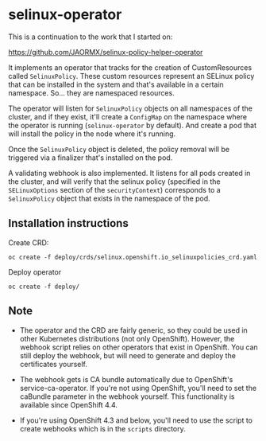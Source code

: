 selinux-operator
================

This is a continuation to the work that I started on:

https://github.com/JAORMX/selinux-policy-helper-operator

It implements an operator that tracks for the creation of CustomResources
called `SelinuxPolicy`. These custom resources represent an SELinux policy that
can be installed in the system and that's available in a certain namespace.
So... they are namespaced resources.

The operator will listen for `SelinuxPolicy` objects on all namespaces of the
cluster, and if they exist, it'll create a `ConfigMap` on the namespace where
the operator is running (`selinux-operator` by default). And create a pod that
will install the policy in the node where it's running.

Once the `SelinuxPolicy` object is deleted, the policy removal will be
triggered via a finalizer that's installed on the pod.

A validating webhook is also implemented. It listens for all pods created in
the cluster, and will verify that the selinux policy (specified in the
`SELinuxOptions` section of the `securityContext`) corresponds to a
`SelinuxPolicy` object that exists in the namespace of the pod.

Installation instructions
-------------------------

Create CRD:

```
oc create -f deploy/crds/selinux.openshift.io_selinuxpolicies_crd.yaml
```

Deploy operator

```
oc create -f deploy/
```

Note
----

- The operator and the CRD are fairly generic, so they could be used in other
  Kubernetes distributions (not only OpenShift). However, the webhook script
  relies on other operators that exist in OpenShift. You can still deploy the
  webhook, but will need to generate and deploy the certificates yourself.

- The webhook gets is CA bundle automatically due to OpenShift's
  service-ca-operator. If you're not using OpenShift, you'll need to set the
  caBundle parameter in the webhook yourself. This functionality is available
  since OpenShift 4.4.

- If you're using OpenShift 4.3 and below, you'll need to use the script to
  create webhooks which is in the `scripts` directory.
